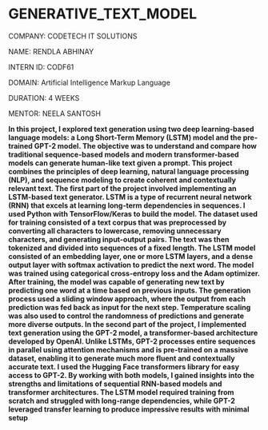 # GENERATIVE_TEXT_MODEL

COMPANY: CODETECH IT SOLUTIONS

NAME: RENDLA ABHINAY

INTERN ID: CODF61

DOMAIN: Artificial Intelligence Markup Language

DURATION: 4 WEEKS

MENTOR: NEELA SANTOSH

**In this project, I explored text generation using two deep learning-based language models: a Long Short-Term Memory (LSTM) model and the pre-trained GPT-2 model. The objective was to understand and compare how traditional sequence-based models and modern transformer-based models can generate human-like text given a prompt. This project combines the principles of deep learning, natural language processing (NLP), and sequence modeling to create coherent and contextually relevant text.
The first part of the project involved implementing an LSTM-based text generator. LSTM is a type of recurrent neural network (RNN) that excels at learning long-term dependencies in sequences. I used Python with TensorFlow/Keras to build the model. The dataset used for training consisted of a text corpus that was preprocessed by converting all characters to lowercase, removing unnecessary characters, and generating input-output pairs. The text was then tokenized and divided into sequences of a fixed length.
The LSTM model consisted of an embedding layer, one or more LSTM layers, and a dense output layer with softmax activation to predict the next word. The model was trained using categorical cross-entropy loss and the Adam optimizer. After training, the model was capable of generating new text by predicting one word at a time based on previous inputs. The generation process used a sliding window approach, where the output from each prediction was fed back as input for the next step. Temperature scaling was also used to control the randomness of predictions and generate more diverse outputs.
In the second part of the project, I implemented text generation using the GPT-2 model, a transformer-based architecture developed by OpenAI. Unlike LSTMs, GPT-2 processes entire sequences in parallel using attention mechanisms and is pre-trained on a massive dataset, enabling it to generate much more fluent and contextually accurate text. I used the Hugging Face transformers library for easy access to GPT-2.
By working with both models, I gained insights into the strengths and limitations of sequential RNN-based models and transformer architectures. The LSTM model required training from scratch and struggled with long-range dependencies, while GPT-2 leveraged transfer learning to produce impressive results with minimal setup**
